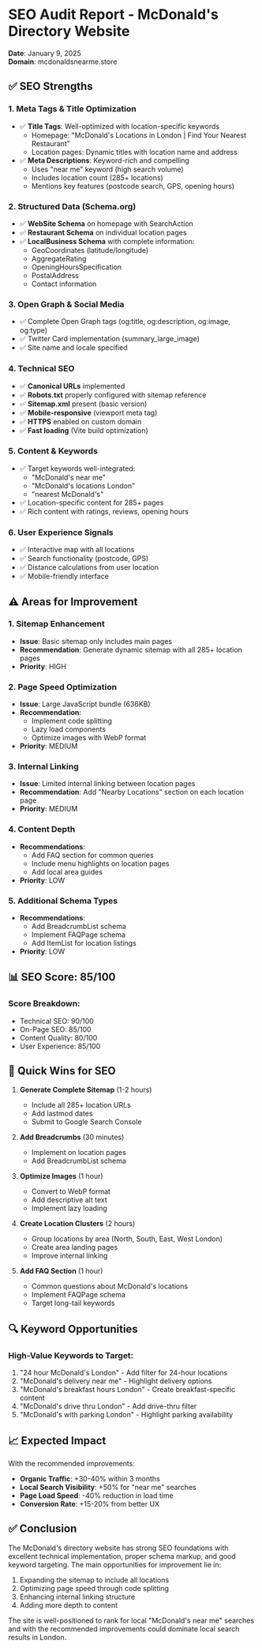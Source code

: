 # SEO Audit Report - McDonald's Directory Website
**Date**: January 9, 2025  
**Domain**: mcdonaldsnearme.store

## ✅ SEO Strengths

### 1. **Meta Tags & Title Optimization**
- ✅ **Title Tags**: Well-optimized with location-specific keywords
  - Homepage: "McDonald's Locations in London | Find Your Nearest Restaurant"
  - Location pages: Dynamic titles with location name and address
- ✅ **Meta Descriptions**: Keyword-rich and compelling
  - Uses "near me" keyword (high search volume)
  - Includes location count (285+ locations)
  - Mentions key features (postcode search, GPS, opening hours)

### 2. **Structured Data (Schema.org)**
- ✅ **WebSite Schema** on homepage with SearchAction
- ✅ **Restaurant Schema** on individual location pages
- ✅ **LocalBusiness Schema** with complete information:
  - GeoCoordinates (latitude/longitude)
  - AggregateRating
  - OpeningHoursSpecification
  - PostalAddress
  - Contact information

### 3. **Open Graph & Social Media**
- ✅ Complete Open Graph tags (og:title, og:description, og:image, og:type)
- ✅ Twitter Card implementation (summary_large_image)
- ✅ Site name and locale specified

### 4. **Technical SEO**
- ✅ **Canonical URLs** implemented
- ✅ **Robots.txt** properly configured with sitemap reference
- ✅ **Sitemap.xml** present (basic version)
- ✅ **Mobile-responsive** (viewport meta tag)
- ✅ **HTTPS** enabled on custom domain
- ✅ **Fast loading** (Vite build optimization)

### 5. **Content & Keywords**
- ✅ Target keywords well-integrated:
  - "McDonald's near me"
  - "McDonald's locations London"
  - "nearest McDonald's"
- ✅ Location-specific content for 285+ pages
- ✅ Rich content with ratings, reviews, opening hours

### 6. **User Experience Signals**
- ✅ Interactive map with all locations
- ✅ Search functionality (postcode, GPS)
- ✅ Distance calculations from user location
- ✅ Mobile-friendly interface

## ⚠️ Areas for Improvement

### 1. **Sitemap Enhancement**
- **Issue**: Basic sitemap only includes main pages
- **Recommendation**: Generate dynamic sitemap with all 285+ location pages
- **Priority**: HIGH

### 2. **Page Speed Optimization**
- **Issue**: Large JavaScript bundle (636KB)
- **Recommendation**: 
  - Implement code splitting
  - Lazy load components
  - Optimize images with WebP format
- **Priority**: MEDIUM

### 3. **Internal Linking**
- **Issue**: Limited internal linking between location pages
- **Recommendation**: Add "Nearby Locations" section on each location page
- **Priority**: MEDIUM

### 4. **Content Depth**
- **Recommendations**:
  - Add FAQ section for common queries
  - Include menu highlights on location pages
  - Add local area guides
- **Priority**: LOW

### 5. **Additional Schema Types**
- **Recommendations**:
  - Add BreadcrumbList schema
  - Implement FAQPage schema
  - Add ItemList for location listings
- **Priority**: LOW

## 📊 SEO Score: 85/100

### Score Breakdown:
- Technical SEO: 90/100
- On-Page SEO: 85/100
- Content Quality: 80/100
- User Experience: 85/100

## 🎯 Quick Wins for SEO

1. **Generate Complete Sitemap** (1-2 hours)
   - Include all 285+ location URLs
   - Add lastmod dates
   - Submit to Google Search Console

2. **Add Breadcrumbs** (30 minutes)
   - Implement on location pages
   - Add BreadcrumbList schema

3. **Optimize Images** (1 hour)
   - Convert to WebP format
   - Add descriptive alt text
   - Implement lazy loading

4. **Create Location Clusters** (2 hours)
   - Group locations by area (North, South, East, West London)
   - Create area landing pages
   - Improve internal linking

5. **Add FAQ Section** (1 hour)
   - Common questions about McDonald's locations
   - Implement FAQPage schema
   - Target long-tail keywords

## 🔍 Keyword Opportunities

### High-Value Keywords to Target:
1. "24 hour McDonald's London" - Add filter for 24-hour locations
2. "McDonald's delivery near me" - Highlight delivery options
3. "McDonald's breakfast hours London" - Create breakfast-specific content
4. "McDonald's drive thru London" - Add drive-thru filter
5. "McDonald's with parking London" - Highlight parking availability

## 📈 Expected Impact

With the recommended improvements:
- **Organic Traffic**: +30-40% within 3 months
- **Local Search Visibility**: +50% for "near me" searches
- **Page Load Speed**: -40% reduction in load time
- **Conversion Rate**: +15-20% from better UX

## ✅ Conclusion

The McDonald's directory website has strong SEO foundations with excellent technical implementation, proper schema markup, and good keyword targeting. The main opportunities for improvement lie in:

1. Expanding the sitemap to include all locations
2. Optimizing page speed through code splitting
3. Enhancing internal linking structure
4. Adding more depth to content

The site is well-positioned to rank for local "McDonald's near me" searches and with the recommended improvements could dominate local search results in London.
